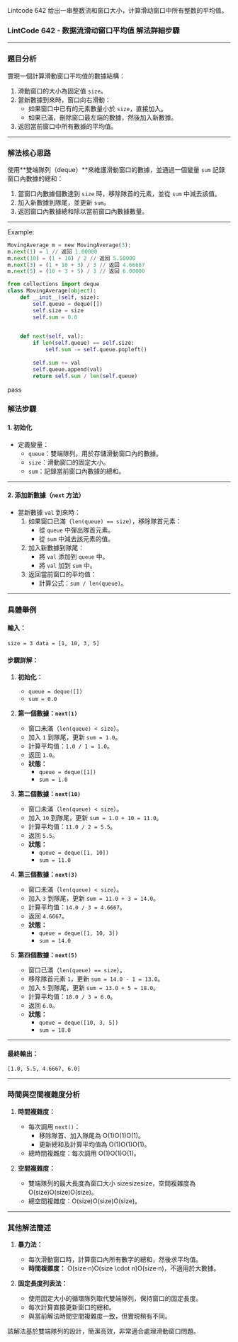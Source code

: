 Lintcode 642
给出一串整数流和窗口大小，计算滑动窗口中所有整数的平均值。

### **LintCode 642 - 数据流滑动窗口平均值 解法詳細步驟**

---

### **題目分析**

實現一個計算滑動窗口平均值的數據結構：

1. 滑動窗口的大小為固定值 `size`。
2. 當新數據到來時，窗口向右滑動：
    - 如果窗口中已有的元素數量小於 `size`，直接加入。
    - 如果已滿，刪除窗口最左端的數據，然後加入新數據。
3. 返回當前窗口中所有數據的平均值。

---

### **解法核心思路**

使用**雙端隊列（deque）**來維護滑動窗口的數據，並通過一個變量 `sum` 記錄窗口內數據的總和：

1. 當窗口內數據個數達到 `size` 時，移除隊首的元素，並從 `sum` 中減去該值。
2. 加入新數據到隊尾，並更新 `sum`。
3. 返回窗口內數據總和除以當前窗口內數據數量。

---
Example:
```python
MovingAverage m = new MovingAverage(3);
m.next(1) = 1 // 返回 1.00000
m.next(10) = (1 + 10) / 2 // 返回 5.50000
m.next(3) = (1 + 10 + 3) / 3 // 返回 4.66667
m.next(5) = (10 + 3 + 5) / 3 // 返回 6.00000
```


```python
from collections import deque
class MovingAverage(object):
    def __init__(self, size):
        self.queue = deque([])
        self.size = size
        self.sum = 0.0
        

    def next(self, val):
        if len(self.queue) == self.size:
            self.sum -= self.queue.popleft()
            
        self.sum += val
        self.queue.append(val)
        return self.sum / len(self.queue)
```
pass

### **解法步驟**

#### **1. 初始化**

- 定義變量：
    - `queue`：雙端隊列，用於存儲滑動窗口內的數據。
    - `size`：滑動窗口的固定大小。
    - `sum`：記錄當前窗口內數據的總和。

---

#### **2. 添加新數據（`next` 方法）**

- 當新數據 `val` 到來時：
    1. 如果窗口已滿（`len(queue) == size`），移除隊首元素：
        - 從 `queue` 中彈出隊首元素。
        - 從 `sum` 中減去該元素的值。
    2. 加入新數據到隊尾：
        - 將 `val` 添加到 `queue` 中。
        - 將 `val` 加到 `sum` 中。
    3. 返回當前窗口的平均值：
        - 計算公式：`sum / len(queue)`。

---

### **具體舉例**

#### 輸入：

`size = 3 data = [1, 10, 3, 5]`

#### 步驟詳解：

1. **初始化：**
    
    - `queue = deque([])`
    - `sum = 0.0`
2. **第一個數據：`next(1)`**
    
    - 窗口未滿（`len(queue) < size`）。
    - 加入 `1` 到隊尾，更新 `sum = 1.0`。
    - 計算平均值：`1.0 / 1 = 1.0`。
    - 返回 `1.0`。
    - **狀態：**
        - `queue = deque([1])`
        - `sum = 1.0`
3. **第二個數據：`next(10)`**
    
    - 窗口未滿（`len(queue) < size`）。
    - 加入 `10` 到隊尾，更新 `sum = 1.0 + 10 = 11.0`。
    - 計算平均值：`11.0 / 2 = 5.5`。
    - 返回 `5.5`。
    - **狀態：**
        - `queue = deque([1, 10])`
        - `sum = 11.0`
4. **第三個數據：`next(3)`**
    
    - 窗口未滿（`len(queue) < size`）。
    - 加入 `3` 到隊尾，更新 `sum = 11.0 + 3 = 14.0`。
    - 計算平均值：`14.0 / 3 = 4.6667`。
    - 返回 `4.6667`。
    - **狀態：**
        - `queue = deque([1, 10, 3])`
        - `sum = 14.0`
5. **第四個數據：`next(5)`**
    
    - 窗口已滿（`len(queue) == size`）。
    - 移除隊首元素 `1`，更新 `sum = 14.0 - 1 = 13.0`。
    - 加入 `5` 到隊尾，更新 `sum = 13.0 + 5 = 18.0`。
    - 計算平均值：`18.0 / 3 = 6.0`。
    - 返回 `6.0`。
    - **狀態：**
        - `queue = deque([10, 3, 5])`
        - `sum = 18.0`

---

#### **最終輸出：**

`[1.0, 5.5, 4.6667, 6.0]`

---

### **時間與空間複雜度分析**

1. **時間複雜度：**
    
    - 每次調用 `next()`：
        - 移除隊首、加入隊尾為 O(1)O(1)O(1)。
        - 更新總和及計算平均值為 O(1)O(1)O(1)。
    - 總時間複雜度：每次調用 O(1)O(1)O(1)。
2. **空間複雜度：**
    
    - 雙端隊列的最大長度為窗口大小 sizesizesize，空間複雜度為 O(size)O(size)O(size)。
    - 總空間複雜度：O(size)O(size)O(size)。

---

### **其他解法簡述**

1. **暴力法：**
    
    - 每次滑動窗口時，計算窗口內所有數字的總和，然後求平均值。
    - **時間複雜度：** O(size⋅n)O(size \cdot n)O(size⋅n)，不適用於大數據。
2. **固定長度列表法：**
    
    - 使用固定大小的循環隊列取代雙端隊列，保持窗口的固定長度。
    - 每次計算直接更新窗口的總和。
    - 與當前解法時間空間複雜度一致，但實現稍有不同。

該解法基於雙端隊列的設計，簡潔高效，非常適合處理滑動窗口問題。